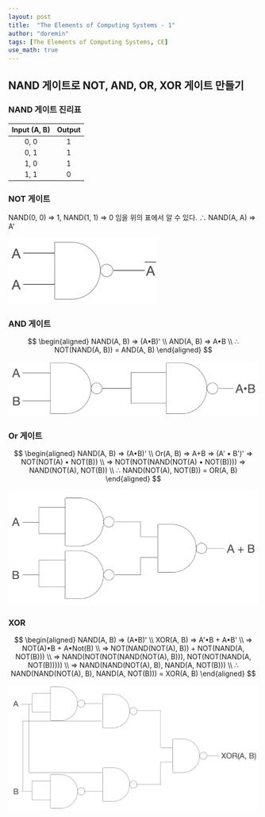 ```yaml
---
layout: post
title:  "The Elements of Computing Systems - 1"
author: "doremin"
tags: [The Elements of Computing Systems, CE]
use_math: true
---
```


## NAND 게이트로 NOT, AND, OR, XOR 게이트 만들기
### NAND 게이트 진리표

|Input (A, B)|Output|
|:--:|:--:|
|0, 0|1|
|0, 1|1|
|1, 0|1|
|1, 1|0|

### NOT 게이트
NAND(0, 0) => 1, NAND(1, 1) => 0 임을 위의 표에서 알 수 있다.
∴ NAND(A, A) => A'

![NANDToNOT](/assets/images/2020-12-28-1.png)

### AND 게이트

$$
\begin{aligned}
NAND(A,  B) => (A•B)'   \\
AND(A,  B) => A•B  \\
∴ NOT(NAND(A,  B)) = AND(A, B)
\end{aligned}
$$

![NANDToAND](/assets/images/2020-12-28-2.png)

### Or 게이트

$$
\begin{aligned}
NAND(A,  B) => (A•B)'   \\
Or(A,  B) => A+B => (A'  •  B')' => NOT(NOT(A)  •   NOT(B))  \\
=> NOT(NOT(NAND(NOT(A)  •  NOT(B)))) => NAND(NOT(A),  NOT(B))  \\
∴ NAND(NOT(A),  NOT(B)) = OR(A,  B)
\end{aligned}
$$

![NANDToOR](/assets/images/2020-12-28-3.png)

### XOR

$$
 \begin{aligned}
NAND(A,  B) => (A•B)'   \\
XOR(A,  B) => A'•B  +  A•B' \\
=> NOT(A)•B  +  A•Not(B)  \\ 
=> NOT(NAND(NOT(A),  B)) + NOT(NAND(A,  NOT(B)))   \\
=> NAND(NOT(NOT(NAND(NOT(A),  B))), NOT(NOT(NAND(A,  NOT(B)))))   \\
=> NAND(NAND(NOT(A),  B), NAND(A,  NOT(B)))   \\
∴ NAND(NAND(NOT(A),  B), NAND(A,  NOT(B))) = XOR(A,  B)
 \end{aligned}
$$

![NANDToXOR](/assets/images/2020-12-28-4.png)

